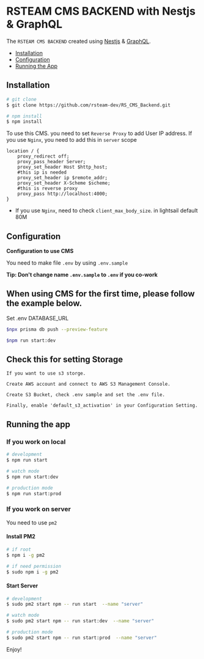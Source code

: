 # RSTEAM CMS BACKEND with Nestjs & GraphQL

The `RSTEAM CMS BACKEND` created using [Nestjs](https://www.nestjs.com) & [GraphQL](https://www.graphql.org).

-   [Installation](#installation)
-   [Configuration](#configuration)
-   [Running the App](#Running-the-app)

## Installation

```bash
# git clone
$ git clone https://github.com/rsteam-dev/RS_CMS_Backend.git

# npm install
$ npm install
```

To use this CMS. you need to set `Reverse Proxy` to add User IP address.
If you use `Nginx`, you need to add this in `server` scope

```
location / {
    proxy_redirect off;
    proxy_pass_header Server;
    proxy_set_header Host $http_host;
    #this ip is needed
    proxy_set_header ip $remote_addr;
    proxy_set_header X-Scheme $scheme;
    #this is reverse proxy
    proxy_pass http://localhost:4000;
}
```

+ If you use `Nginx`, need to check `client_max_body_size`. in lightsail default 80M


## Configuration

**Configuration to use CMS**

You need to make file `.env` by using `.env.sample`

**Tip: Don't change name `.env.sample` to `.env` if you co-work**

## When using CMS for the first time, please follow the example below.

Set .env DATABASE_URL
```bash
$npx prisma db push --preview-feature

$npm run start:dev
```

## Check this for setting Storage
```
If you want to use s3 storge.

Create AWS account and connect to AWS S3 Management Console.

Create S3 Bucket, check .env sample and set the .env file.

Finally, enable 'default_s3_activation' in your Configuration Setting.
```
## Running the app

### If you work on local
```bash
# development
$ npm run start

# watch mode
$ npm run start:dev

# production mode
$ npm run start:prod
```

### If you work on server

You need to use `pm2`
#### Install PM2
```bash
# if root
$ npm i -g pm2

# if need permission
$ sudo npm i -g pm2
```

#### Start Server
```bash
# development
$ sudo pm2 start npm -- run start  --name "server"

# watch mode
$ sudo pm2 start npm -- run start:dev  --name "server"

# production mode
$ sudo pm2 start npm -- run start:prod  --name "server"
```


Enjoy!

